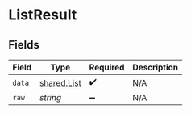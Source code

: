 # ListResult


## Fields

| Field                                             | Type                                              | Required                                          | Description                                       |
| ------------------------------------------------- | ------------------------------------------------- | ------------------------------------------------- | ------------------------------------------------- |
| `data`                                            | [shared.List](../../../sdk/models/shared/list.md) | :heavy_check_mark:                                | N/A                                               |
| `raw`                                             | *string*                                          | :heavy_minus_sign:                                | N/A                                               |